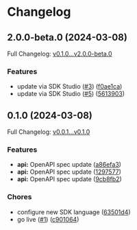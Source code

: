 # Changelog

## 2.0.0-beta.0 (2024-03-08)

Full Changelog: [v0.1.0...v2.0.0-beta.0](https://github.com/DefinitelyATestOrg/sam-go/compare/v0.1.0...v2.0.0-beta.0)

### Features

* update via SDK Studio ([#3](https://github.com/DefinitelyATestOrg/sam-go/issues/3)) ([f0ae1ca](https://github.com/DefinitelyATestOrg/sam-go/commit/f0ae1caa3d79ceebc140b9b0eb62fb14b1b6b5ea))
* update via SDK Studio ([#5](https://github.com/DefinitelyATestOrg/sam-go/issues/5)) ([5613903](https://github.com/DefinitelyATestOrg/sam-go/commit/5613903badd9a00d6a312208775fdfc4a637e5fb))

## 0.1.0 (2024-03-08)

Full Changelog: [v0.0.1...v0.1.0](https://github.com/DefinitelyATestOrg/sam-go/compare/v0.0.1...v0.1.0)

### Features

* **api:** OpenAPI spec update ([a86efa3](https://github.com/DefinitelyATestOrg/sam-go/commit/a86efa3660f23952599191a592c5e3389a51d62a))
* **api:** OpenAPI spec update ([1297577](https://github.com/DefinitelyATestOrg/sam-go/commit/129757703ef98892a86464184055d4fd2518e381))
* **api:** OpenAPI spec update ([9cb8fb2](https://github.com/DefinitelyATestOrg/sam-go/commit/9cb8fb22565b4e0643a6a516d2d4cbcc6ca4f9b4))


### Chores

* configure new SDK language ([63501d4](https://github.com/DefinitelyATestOrg/sam-go/commit/63501d4841f507eb03384d0494bb70346452d02a))
* go live ([#1](https://github.com/DefinitelyATestOrg/sam-go/issues/1)) ([c901064](https://github.com/DefinitelyATestOrg/sam-go/commit/c9010641a8d2011d876caf9407d5fb6bf9939fe9))
